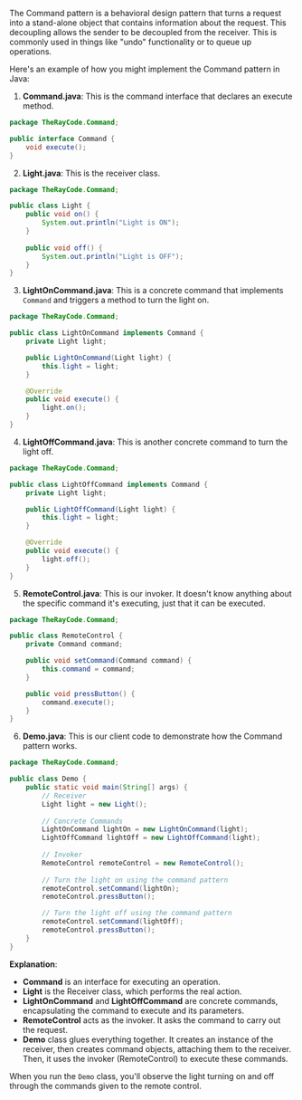 The Command pattern is a behavioral design pattern that turns a request into a stand-alone object that contains information about the request. This decoupling allows the sender to be decoupled from the receiver. This is commonly used in things like "undo" functionality or to queue up operations.

Here's an example of how you might implement the Command pattern in Java:

1. **Command.java**: This is the command interface that declares an execute method.
```java
package TheRayCode.Command;

public interface Command {
    void execute();
}
```

2. **Light.java**: This is the receiver class.
```java
package TheRayCode.Command;

public class Light {
    public void on() {
        System.out.println("Light is ON");
    }
    
    public void off() {
        System.out.println("Light is OFF");
    }
}
```

3. **LightOnCommand.java**: This is a concrete command that implements `Command` and triggers a method to turn the light on.
```java
package TheRayCode.Command;

public class LightOnCommand implements Command {
    private Light light;

    public LightOnCommand(Light light) {
        this.light = light;
    }

    @Override
    public void execute() {
        light.on();
    }
}
```

4. **LightOffCommand.java**: This is another concrete command to turn the light off.
```java
package TheRayCode.Command;

public class LightOffCommand implements Command {
    private Light light;

    public LightOffCommand(Light light) {
        this.light = light;
    }

    @Override
    public void execute() {
        light.off();
    }
}
```

5. **RemoteControl.java**: This is our invoker. It doesn't know anything about the specific command it's executing, just that it can be executed.
```java
package TheRayCode.Command;

public class RemoteControl {
    private Command command;

    public void setCommand(Command command) {
        this.command = command;
    }

    public void pressButton() {
        command.execute();
    }
}
```

6. **Demo.java**: This is our client code to demonstrate how the Command pattern works.
```java
package TheRayCode.Command;

public class Demo {
    public static void main(String[] args) {
        // Receiver
        Light light = new Light();
        
        // Concrete Commands
        LightOnCommand lightOn = new LightOnCommand(light);
        LightOffCommand lightOff = new LightOffCommand(light);
        
        // Invoker
        RemoteControl remoteControl = new RemoteControl();
        
        // Turn the light on using the command pattern
        remoteControl.setCommand(lightOn);
        remoteControl.pressButton();

        // Turn the light off using the command pattern
        remoteControl.setCommand(lightOff);
        remoteControl.pressButton();
    }
}
```

**Explanation**:

- **Command** is an interface for executing an operation.
- **Light** is the Receiver class, which performs the real action.
- **LightOnCommand** and **LightOffCommand** are concrete commands, encapsulating the command to execute and its parameters.
- **RemoteControl** acts as the invoker. It asks the command to carry out the request.
- **Demo** class glues everything together. It creates an instance of the receiver, then creates command objects, attaching them to the receiver. Then, it uses the invoker (RemoteControl) to execute these commands.

When you run the `Demo` class, you'll observe the light turning on and off through the commands given to the remote control.

